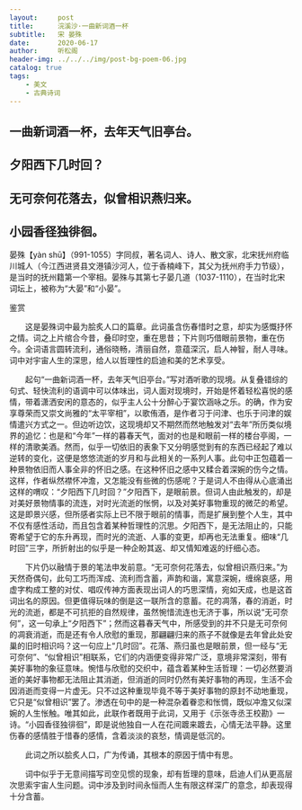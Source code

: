 ```yaml
---
layout:     post
title:      浣溪沙·一曲新词酒一杯
subtitle:   宋 晏殊
date:       2020-06-17
author:     听松阁
header-img: ../../../img/post-bg-poem-06.jpg
catalog: true
tags:
    - 美文
    - 古典诗词
---
```


## 一曲新词酒一杯，去年天气旧亭台。
## 夕阳西下几时回？
## 无可奈何花落去，似曾相识燕归来。
## 小园香径独徘徊。



晏殊【yàn shū】（991-1055）字同叔，著名词人、诗人、散文家，北宋抚州府临川城人（今江西进贤县文港镇沙河人，位于香楠峰下，其父为抚州府手力节级），是当时的抚州籍第一个宰相。晏殊与其第七子晏几道（1037-1110），在当时北宋词坛上，被称为“大晏”和“小晏”。



鉴赏

　　这是晏殊词中最为脍炙人口的篇章。此词虽含伤春惜时之意，却实为感慨抒怀之情。词之上片绾合今昔，叠印时空，重在思昔；下片则巧借眼前景物，重在伤今。全词语言圆转流利，通俗晓畅，清丽自然，意蕴深沉，启人神智，耐人寻味。词中对宇宙人生的深思，给人以哲理性的启迪和美的艺术享受。

　　起句“一曲新词酒一杯，去年天气旧亭台。”写对酒听歌的现境。从复叠错综的句式、轻快流利的语调中可以体味出，词人面对现境时，开始是怀着轻松喜悦的感情，带着潇洒安闲的意态的，似乎主人公十分醉心于宴饮涵咏之乐。的确，作为安享尊荣而又崇文尚雅的“太平宰相”，以歌侑酒，是作者习于问津、也乐于问津的娱情遣兴方式之一。但边听边饮，这现境却又不期然而然地触发对“去年”所历类似境界的追忆：也是和“今年”一样的暮春天气，面对的也是和眼前一样的楼台亭阁，一样的清歌美酒。然而，似乎一切依旧的表象下又分明感觉到有的东西已经起了难以逆转的变化，这便是悠悠流逝的岁月和与此相关的一系列人事。此句中正包蕴着一种景物依旧而人事全非的怀旧之感。在这种怀旧之感中又糅合着深婉的伤今之情。这样，作者纵然襟怀冲澹，又怎能没有些微的伤感呢？于是词人不由得从心底涌出这样的喟叹：“夕阳西下几时回？”夕阳西下，是眼前景。但词人由此触发的，却是对美好景物情事的流连，对时光流逝的怅惘，以及对美好事物重现的微茫的希望。这是即景兴感，但所感者实际上已不限于眼前的情事，而是扩展到整个人生，其中不仅有感性活动，而且包含着某种哲理性的沉思。夕阳西下，是无法阻止的，只能寄希望于它的东升再现，而时光的流逝、人事的变更，却再也无法重复。细味“几时回”三字，所折射出的似乎是一种企盼其返、却又情知难返的纡细心态。

　　下片仍以融情于景的笔法申发前意。“无可奈何花落去，似曾相识燕归来。”为天然奇偶句，此句工巧而浑成、流利而含蓄，声韵和谐，寓意深婉，缠绵哀感，用虚字构成工整的对仗、唱叹传神方面表现出词人的巧思深情，宛如天成，也是这首词出名的原因。但更值得玩味的倒是这一联所含的意蓄。花的凋落，春的消逝，时光的流逝，都是不可抗拒的自然规律，虽然惋惜流连也无济于事，所以说“无可奈何”，这一句承上“夕阳西下”；然而这暮春天气中，所感受到的并不只是无可奈何的凋衰消逝，而是还有令人欣慰的重现，那翩翩归来的燕子不就像是去年曾此处安巢的旧时相识吗？这一句应上“几时回”。花落、燕归虽也是眼前景，但一经与“无可奈何”、“似曾相识”相联系，它们的内涵便变得非常广泛，意境非常深刻，带有美好事物的象征意味。惋惜与欣慰的交织中，蕴含着某种生活哲理：一切必然要消逝的美好事物都无法阻止其消逝，但消逝的同时仍然有美好事物的再现，生活不会因消逝而变得一片虚无。只不过这种重现毕竟不等于美好事物的原封不动地重现，它只是“似曾相识”罢了。渗透在句中的是一种混杂着眷恋和怅惆，既似冲澹又似深婉的人生怅触。唯其如此，此联作者既用于此词，又用于《示张寺丞王校勘》一诗。“小园香径独徘徊”，即是说他独自一人在花间踱来踱去，心情无法平静。这里伤春的感情胜于惜春的感情，含着淡淡的哀愁，情调是低沉的。

　　此词之所以脍炙人口，广为传诵，其根本的原因于情中有思。

　　词中似乎于无意间描写司空见惯的现象，却有哲理的意味，启迪人们从更高层次思索宇宙人生问题。词中涉及到时间永恒而人生有限这样深广的意念，却表现得十分含蓄。
